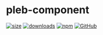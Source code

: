 # pleb-component

[![size](https://img.shields.io/bundlephobia/minzip/@sebastbake/pleb-component)](https://bundlephobia.com/result?p=@sebastbake/pleb-component@0.0.0)
[![downloads](https://img.shields.io/npm/dw/@sebastbake/pleb-component)](https://www.npmjs.com/package/@sebastbake/pleb-component)
[![npm](https://img.shields.io/npm/v/@sebastbake/pleb-component)](https://www.npmjs.com/package/@sebastbake/pleb-component)
[![GitHub](https://img.shields.io/github/license/sebastbake/pleb-component)](https://github.com/SebastBake/pleb-component)
